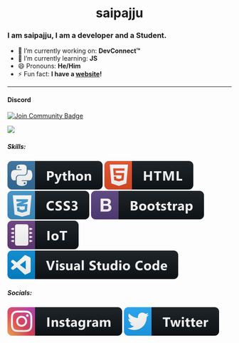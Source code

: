 <h1 align="center"> saipajju </h1>

### I am saipajju, I am a developer and a Student.

- 🔭 I’m currently working on: **DevConnect™**
- 🌱 I’m currently learning: **JS**
- 😄 Pronouns: **He/Him**
- ⚡ Fun fact: **I have a [website](http://www.saipajju.tech)!**

---
#### Discord

<a href="https://discord.gg/FK7twff6HN"><img src="https://img.shields.io/discord/733027681184251937.svg?style=flat&label=Join%20Community&color=7289DA%22%20alt=%22Join%20Community%20Badge%22" alt="Join Community Badge"/></a>


[![](https://discord.c99.nl/widget/theme-3/948853345450356796.png)](https://discord.gg/FK7twff6HN)

##### Skills:
<img src="https://github.com/MikeCodesDotNET/ColoredBadges/raw/master/svg/dev/languages/python.svg" />
<img src="https://github.com/MikeCodesDotNET/ColoredBadges/raw/master/svg/dev/languages/html.svg" />
<img src="https://github.com/MikeCodesDotNET/ColoredBadges/raw/master/svg/dev/languages/css3.svg" />
<img src="https://github.com/MikeCodesDotNET/ColoredBadges/raw/master/svg/dev/frameworks/bootstrap.svg" />
<img src="https://github.com/MikeCodesDotNET/ColoredBadges/raw/master/svg/dev/misc/iot.svg" />
<img src="https://github.com/MikeCodesDotNET/ColoredBadges/raw/master/svg/dev/tools/visualstudio_code.svg" />

##### Socials:

<a href="https://instagram.com/saipajju"><img src="https://github.com/MikeCodesDotNET/ColoredBadges/raw/master/svg/social/instagram.svg" alt="instagram"/></a>
<a href="https://twitter.com/saipajju"><img src="https://github.com/MikeCodesDotNET/ColoredBadges/raw/master/svg/social/twitter.svg" alt="twitter"></a>
